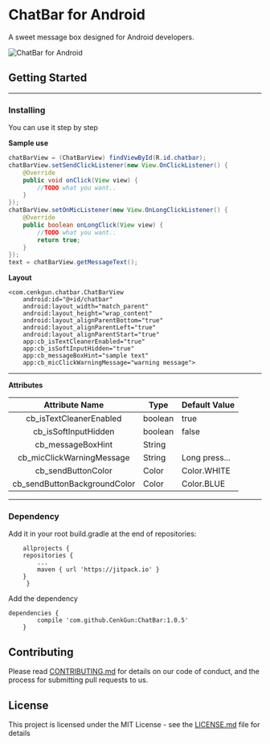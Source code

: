 # ChatBar for Android

A sweet message box designed for Android developers.

![ChatBar for Android](https://i.hizliresim.com/5Q6y8L.gif)

## Getting Started


----------


### Installing

You can use it step by step

**Sample use**

``` java
chatBarView = (ChatBarView) findViewById(R.id.chatbar);
chatBarView.setSendClickListener(new View.OnClickListener() {
    @Override
    public void onClick(View view) {
        //TODO what you want..
    }
});
chatBarView.setOnMicListener(new View.OnLongClickListener() {
    @Override
    public boolean onLongClick(View view) {
        //TODO what you want..
        return true;
    }
});
text = chatBarView.getMessageText();
```
**Layout**


    
    <com.cenkgun.chatbar.ChatBarView
        android:id="@+id/chatbar"
        android:layout_width="match_parent"
        android:layout_height="wrap_content"
        android:layout_alignParentBottom="true"
        android:layout_alignParentLeft="true"
        android:layout_alignParentStart="true"
        app:cb_isTextCleanerEnabled="true"
        app:cb_isSoftInputHidden="true"
        app:cb_messageBoxHint="sample text"
        app:cb_micClickWarningMessage="warning message">
        


----------


**Attributes**

|        Attribute Name        | Type    | Default Value |
|:----------------------------:|---------|---------------|
| cb_isTextCleanerEnabled      | boolean | true          |
| cb_isSoftInputHidden         | boolean | false         |
| cb_messageBoxHint            | String  |               |
| cb_micClickWarningMessage    | String  | Long press... |
| cb_sendButtonColor           | Color   | Color.WHITE   |
| cb_sendButtonBackgroundColor | Color   | Color.BLUE    |


----------


### Dependency
Add it in your root build.gradle at the end of repositories:
```
    allprojects {
	repositories {
		...
		maven { url 'https://jitpack.io' }
	}
     }
```
     
Add the dependency

    dependencies {
    	    compile 'com.github.CenkGun:ChatBar:1.0.5'
    	}
## Contributing

Please read [CONTRIBUTING.md](CONTRIBUTING.md) for details on our code of conduct, and the process for submitting pull requests to us.

## License

This project is licensed under the MIT License - see the [LICENSE.md](LICENSE.md) file for details
